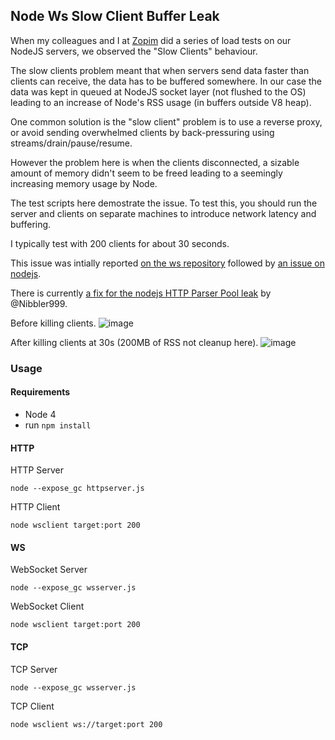 ## Node Ws Slow Client Buffer Leak

When my colleagues and I at [Zopim](https://zopim.com) did a series of load tests on our NodeJS servers,
we observed the "Slow Clients" behaviour.

The slow clients problem meant that when servers send data faster than clients can receive, the data has to be buffered somewhere.
In our case the data was kept in queued at NodeJS socket layer (not flushed to the OS) leading to an increase of Node's RSS usage (in buffers outside V8 heap).

One common solution is the "slow client" problem is to use a reverse proxy, or avoid sending overwhelmed clients by back-pressuring using streams/drain/pause/resume. 

However the problem here is when the clients disconnected, a sizable amount of memory didn't seem to be freed leading to a seemingly increasing memory usage by Node.

The test scripts here demostrate the issue. To test this, you should run the server and clients on separate machines to introduce network latency and buffering.

I typically test with 200 clients for about 30 seconds.

This issue was intially reported [on the ws repository](https://github.com/websockets/ws/issues/667) followed by [an issue on nodejs](https://github.com/nodejs/node/issues/4779).

There is currently [a fix for the nodejs HTTP Parser Pool leak](https://github.com/nodejs/node/pull/4773) by @Nibbler999.

Before killing clients.
![image](https://cloud.githubusercontent.com/assets/314997/12353695/02a51920-bbcc-11e5-8a9d-daefa5da038f.png)

After killing clients at 30s (200MB of RSS not cleanup here).
![image](https://cloud.githubusercontent.com/assets/314997/12353706/15d5ac3a-bbcc-11e5-911d-4cdc7bc38e21.png)

### Usage

#### Requirements
- Node 4
- run `npm install`

#### HTTP

HTTP Server
```
node --expose_gc httpserver.js
```

HTTP Client
```
node wsclient target:port 200
```

#### WS

WebSocket Server
```
node --expose_gc wsserver.js
```

WebSocket Client
```
node wsclient target:port 200
```

#### TCP

TCP Server
```
node --expose_gc wsserver.js
```

TCP Client
```
node wsclient ws://target:port 200
```
